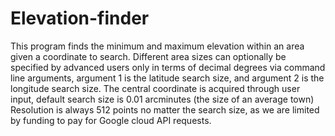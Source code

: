 # Elevation-finder
This program finds the minimum and maximum elevation within an area given a coordinate to search.
Different area sizes can optionally be specified by advanced users only in terms of decimal degrees via command line arguments, argument 1 is the latitude search size, and argument 2 is the longitude search size.
The central coordinate is acquired through user input, default search size is 0.01 arcminutes (the size of an average town)
Resolution is always 512 points no matter the search size, as we are limited by funding to pay for Google cloud API requests.
